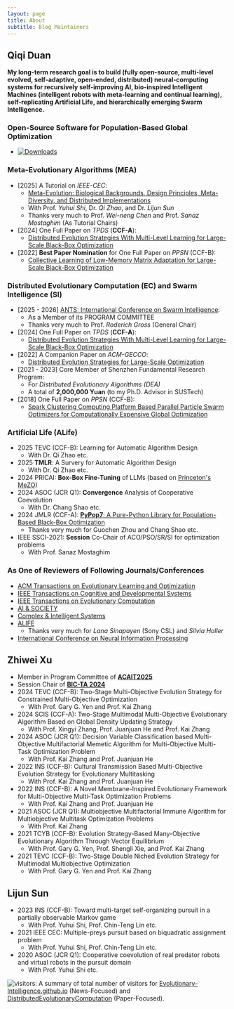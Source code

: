```yaml
---
layout: page
title: About
subtitle: Blog Maintainers
---
```


## Qiqi Duan

**My long-term research goal is to build (fully open-source,
multi-level evolved, self-adaptive, open-ended, distributed)
neural-computing systems for recursively self-improving AI,
bio-inspired Intelligent Machines (intelligent robots with
meta-learning and continual learning), self-replicating
Artificial Life, and hierarchically emerging
Swarm Intelligence.**

### Open-Source Software for Population-Based Global Optimization

- [![Downloads](https://static.pepy.tech/badge/pypop7)](https://pepy.tech/project/pypop7)

### Meta-Evolutionary Algorithms (MEA)

- [2025] A Tutorial on *IEEE-CEC*:
  - [Meta-Evolution: Biological Backgrounds, Design Principles, Meta-Diversity, and Distributed
    Implementations](https://upyun.hw.85do.com/cec2025/Tutorial/CEC%202025%20Tutorial-14-%20MetaEvolution.pdf)
  - With Prof. *Yuhui Shi*, Dr. *Qi Zhao*, and Dr. *Lijun Sun*
  - Thanks very much to Prof. *Wei-neng Chen* and Prof. *Sanaz Mostaghim* (As Tutorial Chairs)
- [2024] One Full Paper on *TPDS* (**CCF-A**):
  - [Distributed Evolution Strategies With Multi-Level Learning for Large-Scale
    Black-Box Optimization](https://ieeexplore.ieee.org/abstract/document/10621616)
- [2022] **Best Paper Nomination** for One Full Paper on *PPSN* (CCF-B):
  - [Collective Learning of Low-Memory Matrix Adaptation for Large-Scale Black-Box
    Optimization](https://link.springer.com/chapter/10.1007/978-3-031-14721-0_20)

### Distributed Evolutionary Computation (EC) and Swarm Intelligence (SI)

- [2025 - 2026] [ANTS: International Conference on Swarm Intelligence](https://ants2026.org/):
  - As a Member of its PROGRAM COMMITTEE
  - Thanks very much to Prof. *Roderich Gross* (General Chair)
- [2024] One Full Paper on *TPDS* (**CCF-A**):
  - [Distributed Evolution Strategies With Multi-Level Learning for Large-Scale
    Black-Box Optimization](https://ieeexplore.ieee.org/abstract/document/10621616)
- [2022] A Companion Paper on *ACM-GECCO*:
  - [Distributed Evolution Strategies for Large-Scale
    Optimization](https://dl.acm.org/doi/abs/10.1145/3520304.3528784)
- [2021 - 2023] Core Member of Shenzhen Fundamental Research Program:
  - For *Distributed Evolutionary Algorithms (DEA)*
  - A total of **2,000,000 Yuan** (to my Ph.D. Advisor in SUSTech)
- [2018] One Full Paper on *PPSN* (CCF-B):
  - [Spark Clustering Computing Platform Based Parallel Particle Swarm Optimizers
    for Computationally Expensive Global
    Optimization](https://link.springer.com/chapter/10.1007/978-3-319-99253-2_34)

### Artificial Life (ALife)

- 2025 TEVC (CCF-B): Learning for Automatic Algorithm Design
  - With Dr. Qi Zhao etc.
- 2025 **TMLR**: A Survery for Automatic Algorithm Design
  - With Dr. Qi Zhao etc.
- 2024 PRICAI: **Box-Box Fine-Tuning** of LLMs (based on [Princeton's MeZO](https://proceedings.neurips.cc/paper_files/paper/2023/hash/a627810151be4d13f907ac898ff7e948-Abstract-Conference.html))
- 2024 ASOC (JCR Q1): **Convergence** Analysis of Cooperative Coevolution
  - With Dr. Chang Shao etc.
- 2024 JMLR (CCF-A): [**PyPop7**: A Pure-Python Library for Population-Based Black-Box
  Optimization](https://www.jmlr.org/papers/v25/23-0386.html)
  - Thanks very much for Guochen Zhou and Chang Shao etc.
- IEEE SSCI-2021: **Session** Co-Chair of ACO/PSO/SR/SI for optimization problems
  - With Prof. Sanaz Mostaghim

### As One of Reviewers of Following Journals/Conferences

- [ACM Transactions on Evolutionary Learning and Optimization]()
- [IEEE Transactions on Cognitive and Developmental Systems]()
- [IEEE Transactions on Evolutionary Computation]()
- [AI & SOCIETY](https://link.springer.com/journal/146)
- [Complex & Intelligent Systems]()
- [ALIFE](https://2025.alife.org/)
  - Thanks very much for *Lana Sinapayen* (Sony CSL) and *Silvia Holler*
- [International Conference on Neural Information Processing]()

## Zhiwei Xu

- Member in Program Committee of [**ACAIT2025**](https://2025.acaitconf.com/singer/426.html)
- Session Chair of [**BIC-TA 2024**](http://2024.bicta.org/)
- 2024 TEVC (CCF-B): Two-Stage Multi-Objective Evolution Strategy for Constrained Multi-Objective Optimization
  - With Prof. Gary G. Yen and Prof. Kai Zhang
- 2024 SCIS (CCF-A): Two-Stage Multimodal Multi-Objective Evolutionary Algorithm Based on Global Density Updating Strategy
  - With Prof. Xingyi Zhang, Prof. Juanjuan He and Prof. Kai Zhang
- 2024 ASOC (JCR Q1): Decision Variable Classification based Multi-Objective Multifactorial Memetic Algorithm for Multi-Objective Multi-Task Optimization Problem
  - With Prof. Kai Zhang and Prof. Juanjuan He
- 2022 INS (CCF-B): Cultural Transmission Based Multi-Objective Evolution Strategy for Evolutionary Multitasking
  - With Prof. Kai Zhang and Prof. Juanjuan He
- 2022 INS (CCF-B): A Novel Membrane-Inspired Evolutionary Framework for Multi-Objective Multi-Task Optimization Problems
  - With Prof. Kai Zhang and Prof. Juanjuan He
- 2021 ASOC (JCR Q1): Multiobjective Multifactorial Immune Algorithm for Multiobjective Multitask Optimization Problems
  - With Prof. Kai Zhang
- 2021 TCYB (CCF-B): Evolution Strategy-Based Many-Objective Evolutionary Algorithm Through Vector Equilibrium
  - With Prof. Gary G. Yen, Prof. Shengli Xie, and Prof. Kai Zhang
- 2021 TEVC (CCF-B): Two-Stage Double Niched Evolution Strategy for Multimodal Multiobjective Optimization
  - With Prof. Gary G. Yen and Prof. Kai Zhang

## Lijun Sun
- 2023 INS (CCF-B): Toward multi-target self-organizing pursuit in a partially observable Markov game
  - With Prof. Yuhui Shi, Prof. Chin-Teng Lin etc.
- 2021 IEEE CEC: Multiple-preys pursuit based on biquadratic assignment problem
  - With Prof. Yuhui Shi, Prof. Chin-Teng Lin etc.
- 2020 ASOC (JCR Q1): Cooperative coevolution of real predator robots and virtual robots in the pursuit domain
  - With Prof. Yuhui Shi etc.


![visitors](https://visitor-badge.laobi.icu/badge?page_id=Evolutionary-Intelligence.DistributedEvolutionaryComputation):
A summary of total number of visitors for
[Evolutionary-Intelligence.github.io](https://evolutionary-intelligence.github.io/)
(News-Focused) and
[DistributedEvolutionaryComputation](https://github.com/Evolutionary-Intelligence/DistributedEvolutionaryComputation)
(Paper-Focused).
